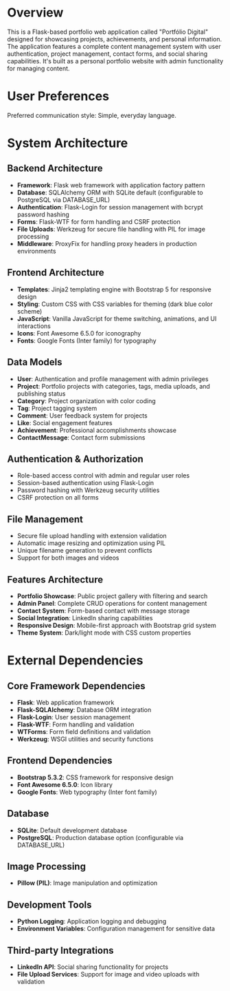 # Overview

This is a Flask-based portfolio web application called "Portfólio Digital" designed for showcasing projects, achievements, and personal information. The application features a complete content management system with user authentication, project management, contact forms, and social sharing capabilities. It's built as a personal portfolio website with admin functionality for managing content.

# User Preferences

Preferred communication style: Simple, everyday language.

# System Architecture

## Backend Architecture
- **Framework**: Flask web framework with application factory pattern
- **Database**: SQLAlchemy ORM with SQLite default (configurable to PostgreSQL via DATABASE_URL)
- **Authentication**: Flask-Login for session management with bcrypt password hashing
- **Forms**: Flask-WTF for form handling and CSRF protection
- **File Uploads**: Werkzeug for secure file handling with PIL for image processing
- **Middleware**: ProxyFix for handling proxy headers in production environments

## Frontend Architecture
- **Templates**: Jinja2 templating engine with Bootstrap 5 for responsive design
- **Styling**: Custom CSS with CSS variables for theming (dark blue color scheme)
- **JavaScript**: Vanilla JavaScript for theme switching, animations, and UI interactions
- **Icons**: Font Awesome 6.5.0 for iconography
- **Fonts**: Google Fonts (Inter family) for typography

## Data Models
- **User**: Authentication and profile management with admin privileges
- **Project**: Portfolio projects with categories, tags, media uploads, and publishing status
- **Category**: Project organization with color coding
- **Tag**: Project tagging system
- **Comment**: User feedback system for projects
- **Like**: Social engagement features
- **Achievement**: Professional accomplishments showcase
- **ContactMessage**: Contact form submissions

## Authentication & Authorization
- Role-based access control with admin and regular user roles
- Session-based authentication using Flask-Login
- Password hashing with Werkzeug security utilities
- CSRF protection on all forms

## File Management
- Secure file upload handling with extension validation
- Automatic image resizing and optimization using PIL
- Unique filename generation to prevent conflicts
- Support for both images and videos

## Features Architecture
- **Portfolio Showcase**: Public project gallery with filtering and search
- **Admin Panel**: Complete CRUD operations for content management
- **Contact System**: Form-based contact with message storage
- **Social Integration**: LinkedIn sharing capabilities
- **Responsive Design**: Mobile-first approach with Bootstrap grid system
- **Theme System**: Dark/light mode with CSS custom properties

# External Dependencies

## Core Framework Dependencies
- **Flask**: Web application framework
- **Flask-SQLAlchemy**: Database ORM integration
- **Flask-Login**: User session management
- **Flask-WTF**: Form handling and validation
- **WTForms**: Form field definitions and validation
- **Werkzeug**: WSGI utilities and security functions

## Frontend Dependencies
- **Bootstrap 5.3.2**: CSS framework for responsive design
- **Font Awesome 6.5.0**: Icon library
- **Google Fonts**: Web typography (Inter font family)

## Database
- **SQLite**: Default development database
- **PostgreSQL**: Production database option (configurable via DATABASE_URL)

## Image Processing
- **Pillow (PIL)**: Image manipulation and optimization

## Development Tools
- **Python Logging**: Application logging and debugging
- **Environment Variables**: Configuration management for sensitive data

## Third-party Integrations
- **LinkedIn API**: Social sharing functionality for projects
- **File Upload Services**: Support for image and video uploads with validation